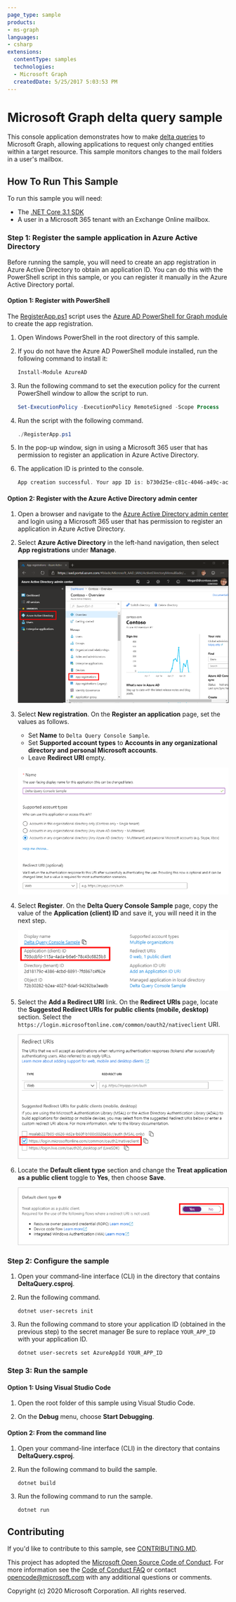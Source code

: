 ```yaml
---
page_type: sample
products:
- ms-graph
languages:
- csharp
extensions:
  contentType: samples
  technologies:
  - Microsoft Graph
  createdDate: 5/25/2017 5:03:53 PM
---
```

# Microsoft Graph delta query sample

This console application demonstrates how to make [delta queries](https://docs.microsoft.com/graph/delta-query-overview) to Microsoft Graph, allowing applications to request only changed entities within a target resource. This sample monitors changes to the mail folders in a user's mailbox.

## How To Run This Sample

To run this sample you will need:

- The [.NET Core 3.1 SDK](https://dotnet.microsoft.com/download)
- A user in a Microsoft 365 tenant with an Exchange Online mailbox.

### Step 1: Register the sample application in Azure Active Directory

Before running the sample, you will need to create an app registration in Azure Active Directory to obtain an application ID. You can do this with the PowerShell script in this sample, or you can register it manually in the Azure Active Directory portal.

#### Option 1: Register with PowerShell

The [RegisterApp.ps1](RegisterApp.ps1) script uses the [Azure AD PowerShell for Graph module](https://docs.microsoft.com/powershell/azure/active-directory/install-adv2?view=azureadps-2.0) to create the app registration.

1. Open Windows PowerShell in the root directory of this sample.

1. If you do not have the Azure AD PowerShell module installed, run the following command to install it:

    ```PowerShell
    Install-Module AzureAD
    ```

1. Run the following command to set the execution policy for the current PowerShell window to allow the script to run.

    ```PowerShell
    Set-ExecutionPolicy -ExecutionPolicy RemoteSigned -Scope Process
    ```

1. Run the script with the following command.

    ```PowerShell
    ./RegisterApp.ps1
    ```

1. In the pop-up window, sign in using a Microsoft 365 user that has permission to register an application in Azure Active Directory.

1. The application ID is printed to the console.

    ```PowerShell
    App creation successful. Your app ID is: b730d25e-c81c-4046-a49c-ac56c07e930a
    ```

#### Option 2: Register with the Azure Active Directory admin center

1. Open a browser and navigate to the [Azure Active Directory admin center](https://aad.portal.azure.com) and login using a Microsoft 365 user that has permission to register an application in Azure Active Directory.

1. Select **Azure Active Directory** in the left-hand navigation, then select **App registrations** under **Manage**.

    ![A screenshot of the App registrations ](./images/aad-portal-app-registrations.png)

1. Select **New registration**. On the **Register an application** page, set the values as follows.

    - Set **Name** to `Delta Query Console Sample`.
    - Set **Supported account types** to **Accounts in any organizational directory and personal Microsoft accounts**.
    - Leave **Redirect URI** empty.

    ![A screenshot of the Register an application page](./images/aad-register-an-app.png)

1. Select **Register**. On the **Delta Query Console Sample** page, copy the value of the **Application (client) ID** and save it, you will need it in the next step.

    ![A screenshot of the application ID of the new app registration](./images/aad-application-id.png)

1. Select the **Add a Redirect URI** link. On the **Redirect URIs** page, locate the **Suggested Redirect URIs for public clients (mobile, desktop)** section. Select the `https://login.microsoftonline.com/common/oauth2/nativeclient` URI.

    ![A screenshot of the Redirect URIs page](./images/aad-redirect-uris.png)

1. Locate the **Default client type** section and change the **Treat application as a public client** toggle to **Yes**, then choose **Save**.

    ![A screenshot of the Default client type section](./images/aad-default-client-type.png)

### Step 2: Configure the sample

1. Open your command-line interface (CLI) in the directory that contains **DeltaQuery.csproj**.

1. Run the following command.

    ```Shell
    dotnet user-secrets init
    ```

1. Run the following command to store your application ID (obtained in the previous step) to the secret manager Be sure to replace `YOUR_APP_ID` with your application ID.

    ```Shell
    dotnet user-secrets set AzureAppId YOUR_APP_ID
    ```

### Step 3: Run the sample

#### Option 1: Using Visual Studio Code

1. Open the root folder of this sample using Visual Studio Code.

1. On the **Debug** menu, choose **Start Debugging**.

#### Option 2: From the command line

1. Open your command-line interface (CLI) in the directory that contains **DeltaQuery.csproj**.

1. Run the following command to build the sample.

    ```Shell
    dotnet build
    ```

1. Run the following command to run the sample.

    ```Shell
    dotnet run
    ```

## Contributing

If you'd like to contribute to this sample, see [CONTRIBUTING.MD](/CONTRIBUTING.md).

This project has adopted the [Microsoft Open Source Code of Conduct](https://opensource.microsoft.com/codeofconduct/). For more information see the [Code of Conduct FAQ](https://opensource.microsoft.com/codeofconduct/faq/) or contact [opencode@microsoft.com](mailto:opencode@microsoft.com) with any additional questions or comments.

Copyright (c) 2020 Microsoft Corporation. All rights reserved.
